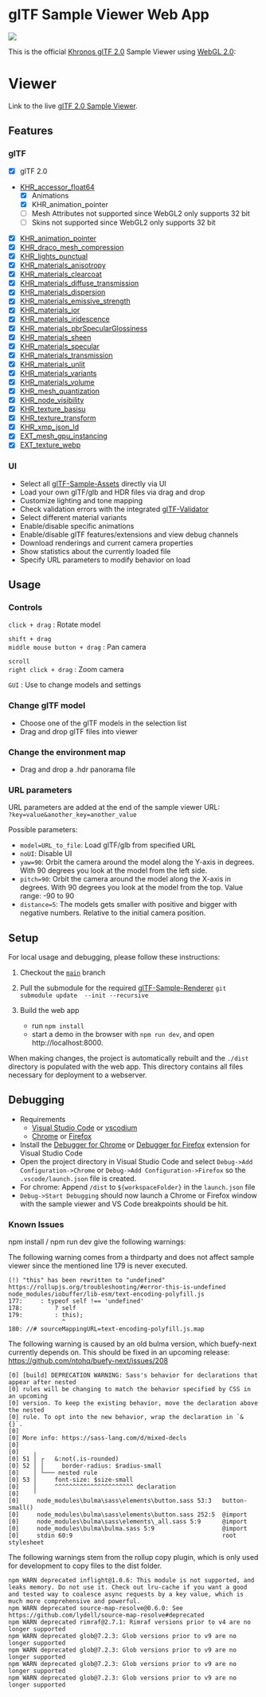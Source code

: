 glTF Sample Viewer Web App
==============================

[![](../assets/images/BoomBox.jpg)](https://github.khronos.org/glTF-Sample-Viewer-Release/)

This is the official [Khronos glTF 2.0](https://www.khronos.org/gltf/) Sample Viewer using [WebGL 2.0](https://www.khronos.org/webgl/):


Viewer
======

Link to the live [glTF 2.0 Sample Viewer](https://github.khronos.org/glTF-Sample-Viewer-Release/).

Features
--------

### glTF
- [x] glTF 2.0
- [KHR_accessor_float64](https://github.com/KhronosGroup/glTF/pull/2397)
  - [x] Animations
  - [x] KHR_animation_pointer
  - [ ] Mesh Attributes not supported since WebGL2 only supports 32 bit
  - [ ] Skins not supported since WebGL2 only supports 32 bit
- [x] [KHR_animation_pointer](https://github.com/KhronosGroup/glTF/tree/main/extensions/2.0/Khronos/KHR_animation_pointer)
- [x] [KHR_draco_mesh_compression](https://github.com/KhronosGroup/glTF/tree/main/extensions/2.0/Khronos/KHR_draco_mesh_compression)
- [x] [KHR_lights_punctual](https://github.com/KhronosGroup/glTF/tree/main/extensions/2.0/Khronos/KHR_lights_punctual)
- [x] [KHR_materials_anisotropy](https://github.com/KhronosGroup/glTF/tree/main/extensions/2.0/Khronos/KHR_materials_anisotropy)
- [x] [KHR_materials_clearcoat](https://github.com/KhronosGroup/glTF/tree/main/extensions/2.0/Khronos/KHR_materials_clearcoat)
- [x] [KHR_materials_diffuse_transmission](https://github.com/KhronosGroup/glTF/blob/main/extensions/2.0/Khronos/KHR_materials_diffuse_transmission/README.md)
- [x] [KHR_materials_dispersion](https://github.com/KhronosGroup/glTF/tree/main/extensions/2.0/Khronos/KHR_materials_dispersion)
- [x] [KHR_materials_emissive_strength](https://github.com/KhronosGroup/glTF/tree/KHR_materials_emissive_strength/extensions/2.0/Khronos/KHR_materials_emissive_strength)
- [x] [KHR_materials_ior](https://github.com/KhronosGroup/glTF/tree/main/extensions/2.0/Khronos/KHR_materials_ior)
- [x] [KHR_materials_iridescence](https://github.com/KhronosGroup/glTF/tree/main/extensions/2.0/Khronos/KHR_materials_iridescence)
- [x] [KHR_materials_pbrSpecularGlossiness](https://github.com/KhronosGroup/glTF/tree/main/extensions/2.0/Khronos/KHR_materials_pbrSpecularGlossiness)
- [x] [KHR_materials_sheen](https://github.com/KhronosGroup/glTF/tree/main/extensions/2.0/Khronos/KHR_materials_sheen)
- [x] [KHR_materials_specular](https://github.com/KhronosGroup/glTF/tree/main/extensions/2.0/Khronos/KHR_materials_specular)
- [x] [KHR_materials_transmission](https://github.com/KhronosGroup/glTF/tree/main/extensions/2.0/Khronos/KHR_materials_transmission)
- [x] [KHR_materials_unlit](https://github.com/KhronosGroup/glTF/tree/main/extensions/2.0/Khronos/KHR_materials_unlit)
- [x] [KHR_materials_variants](https://github.com/KhronosGroup/glTF/tree/main/extensions/2.0/Khronos/KHR_materials_variants)
- [x] [KHR_materials_volume](https://github.com/KhronosGroup/glTF/tree/main/extensions/2.0/Khronos/KHR_materials_volume)
- [x] [KHR_mesh_quantization](https://github.com/KhronosGroup/glTF/tree/main/extensions/2.0/Khronos/KHR_mesh_quantization)
- [x] [KHR_node_visibility](https://github.com/KhronosGroup/glTF/pull/2410)
- [x] [KHR_texture_basisu](https://github.com/KhronosGroup/glTF/tree/main/extensions/2.0/Khronos/KHR_texture_basisu)
- [x] [KHR_texture_transform](https://github.com/KhronosGroup/glTF/tree/main/extensions/2.0/Khronos/KHR_texture_transform)
- [x] [KHR_xmp_json_ld](https://github.com/KhronosGroup/glTF/tree/main/extensions/2.0/Khronos/KHR_xmp_json_ld)
- [x] [EXT_mesh_gpu_instancing](https://github.com/KhronosGroup/glTF/tree/main/extensions/2.0/Vendor/EXT_mesh_gpu_instancing)
- [x] [EXT_texture_webp](https://github.com/KhronosGroup/glTF/tree/main/extensions/2.0/Vendor/EXT_texture_webp)

### UI
- Select all [glTF-Sample-Assets](https://github.com/KhronosGroup/glTF-Sample-Assets) directly via UI
- Load your own glTF/glb and HDR files via drag and drop
- Customize lighting and tone mapping
- Check validation errors with the integrated [glTF-Validator](https://github.com/KhronosGroup/glTF-Validator)
- Select different material variants
- Enable/disable specific animations
- Enable/disable glTF features/extensions and view debug channels
- Download renderings and current camera properties
- Show statistics about the currently loaded file
- Specify URL parameters to modify behavior on load


Usage
-----

### Controls

`click + drag` : Rotate model

`shift + drag` \
`middle mouse button + drag` : Pan camera

`scroll` \
`right click + drag` : Zoom camera

`GUI` : Use to change models and settings

### Change glTF model

* Choose one of the glTF models in the selection list
* Drag and drop glTF files into viewer

### Change the environment map
* Drag and drop a .hdr panorama file

### URL parameters
URL parameters are added at the end of the sample viewer URL: \
`?key=value&another_key=another_value`

Possible parameters:
- `model=URL_to_file`: Load glTF/glb from specified URL
- `noUI`: Disable UI 
- `yaw=90`: Orbit the camera around the model along the Y-axis in degrees. With 90 degrees you look at the model from the left side.
- `pitch=90`: Orbit the camera around the model along the X-axis in degrees. With 90 degrees you look at the model from the top. Value range: -90 to 90
- `distance=5`: The models gets smaller with positive and bigger with negative numbers. Relative to the initial camera position.

Setup
-----

For local usage and debugging, please follow these instructions:

1. Checkout the [`main`](../../tree/main) branch

2. Pull the submodule for the required [glTF-Sample-Renderer](https://github.com/KhronosGroup/glTF-Sample-Renderer)  `git submodule update  --init --recursive`

3. Build the web app
	- run `npm install`
	- start a demo in the browser with `npm run dev`, and open http://localhost:8000.

When making changes, the project is automatically rebuilt and the `./dist` directory is populated with the web app. This directory contains all files necessary for deployment to a webserver.

Debugging
---------

* Requirements
  * [Visual Studio Code](https://code.visualstudio.com/) or [vscodium](https://github.com/VSCodium/vscodium)
  * [Chrome](https://www.google.com/chrome/) or [Firefox](https://www.mozilla.org/en-US/firefox/new/)
* Install the [Debugger for Chrome](https://marketplace.visualstudio.com/items?itemName=msjsdiag.debugger-for-chrome) or [Debugger for Firefox](https://marketplace.visualstudio.com/items?itemName=hbenl.vscode-firefox-debug) extension for Visual Studio Code
* Open the project directory in Visual Studio Code and select `Debug->Add Configuration->Chrome` or `Debug->Add Configuration->Firefox` so the `.vscode/launch.json` file is created.
* For chrome: Append `/dist` to `${workspaceFolder}` in the `launch.json` file
* `Debug->Start Debugging` should now launch a Chrome or Firefox window with the sample viewer and VS Code breakpoints should be hit.

### Known Issues
npm install / npm run dev give the following warnings:

The following warning comes from a thirdparty and does not affect sample viewer since the mentioned line 179 is never executed.

```
(!) "this" has been rewritten to "undefined"
https://rollupjs.org/troubleshooting/#error-this-is-undefined
node_modules/iobuffer/lib-esm/text-encoding-polyfill.js
177:     : typeof self !== 'undefined'
178:         ? self
179:         : this);
               ^
180: //# sourceMappingURL=text-encoding-polyfill.js.map
```

The following warning is caused by an old bulma version, which buefy-next currently depends on.
This should be fixed in an upcoming release: https://github.com/ntohq/buefy-next/issues/208

```
[0] [build] DEPRECATION WARNING: Sass's behavior for declarations that appear after nested
[0] rules will be changing to match the behavior specified by CSS in an upcoming
[0] version. To keep the existing behavior, move the declaration above the nested
[0] rule. To opt into the new behavior, wrap the declaration in `& {}`.
[0]
[0] More info: https://sass-lang.com/d/mixed-decls
[0]
[0]    ╷
[0] 51 │ ┌   &:not(.is-rounded)
[0] 52 │ │     border-radius: $radius-small
[0]    │ └─── nested rule
[0] 53 │     font-size: $size-small
[0]    │     ^^^^^^^^^^^^^^^^^^^^^^ declaration
[0]    ╵
[0]     node_modules\bulma\sass\elements\button.sass 53:3   button-small()
[0]     node_modules\bulma\sass\elements\button.sass 252:5  @import
[0]     node_modules\bulma\sass\elements\_all.sass 5:9      @import
[0]     node_modules\bulma\bulma.sass 5:9                   @import
[0]     stdin 60:9                                          root stylesheet
```

The following warnings stem from the rollup copy plugin, which is only used for development to copy files to the dist folder.

```
npm WARN deprecated inflight@1.0.6: This module is not supported, and leaks memory. Do not use it. Check out lru-cache if you want a good and tested way to coalesce async requests by a key value, which is much more comprehensive and powerful.
npm WARN deprecated source-map-resolve@0.6.0: See https://github.com/lydell/source-map-resolve#deprecated
npm WARN deprecated rimraf@2.7.1: Rimraf versions prior to v4 are no longer supported
npm WARN deprecated glob@7.2.3: Glob versions prior to v9 are no longer supported
npm WARN deprecated glob@7.2.3: Glob versions prior to v9 are no longer supported
npm WARN deprecated glob@7.2.3: Glob versions prior to v9 are no longer supported
npm WARN deprecated glob@7.2.3: Glob versions prior to v9 are no longer supported
```